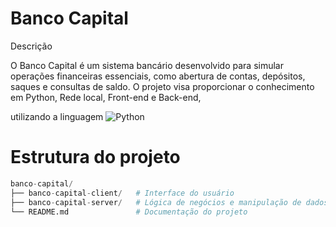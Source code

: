 # Banco Capital

Descrição

O Banco Capital é um sistema bancário desenvolvido para simular operações financeiras essenciais, como abertura de contas, depósitos, saques e consultas de saldo. O projeto visa proporcionar o conhecimento em Python, Rede local, Front-end e Back-end, 

utilizando a linguagem  ![Python](https://img.shields.io/badge/python-3670A0?style=for-the-badge&logo=python&logoColor=ffdd54)

# Estrutura do projeto
```python
banco-capital/
├── banco-capital-client/   # Interface do usuário
├── banco-capital-server/   # Lógica de negócios e manipulação de dados
└── README.md               # Documentação do projeto

```

<!--
